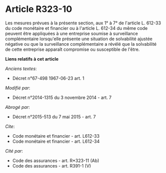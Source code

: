 # Article R323-10

Les mesures prévues à la présente section, aux 1° à 7° de l'article L. 612-33 du code monétaire et financier ou à l'article
L. 612-34 du même code peuvent être appliquées à une entreprise soumise à surveillance complémentaire lorsqu'elle présente
une situation de solvabilité ajustée négative ou que la surveillance complémentaire a révélé que la solvabilité de cette
entreprise apparaît compromise ou susceptible de l'être.

**Liens relatifs à cet article**

_Anciens textes_:

  - Décret n°67-498 1967-06-23 art. 1

_Modifié par_:

  - Décret n°2014-1315 du 3 novembre 2014 - art. 7

_Abrogé par_:

  - Décret n°2015-513 du 7 mai 2015 - art. 7

_Cite_:

  - Code monétaire et financier - art. L612-33
  - Code monétaire et financier - art. L612-34

_Cité par_:

  - Code des assurances - art. R*323-11 (Ab)
  - Code des assurances - art. R391-1 (V)
